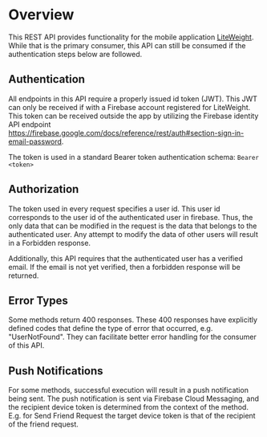 # Overview

This REST API provides functionality for the mobile
application [LiteWeight](https://play.google.com/store/apps/details?id=com.joshrap.liteweight&hl=en_US&gl=US). While
that is the primary consumer, this API can still be consumed if the authentication steps below are followed.

## Authentication

All endpoints in this API require a properly issued id token (JWT). This JWT can only be received if with a
Firebase account registered for LiteWeight. This token can be received outside the app by utilizing the Firebase identity API
endpoint https://firebase.google.com/docs/reference/rest/auth#section-sign-in-email-password.

The token is used in a standard Bearer token authentication schema: `Bearer <token>`

## Authorization

The token used in every request specifies a user id. This user id corresponds to the user id of the authenticated user
in firebase. Thus, the only data that can be modified in the request is the data that belongs to the authenticated user.
Any attempt to modify the data of other users will result in a Forbidden response.

Additionally, this API requires that the authenticated user has a verified email. If the email is not yet verified, then
a forbidden response will be returned.

## Error Types

Some methods return 400 responses. These 400 responses have explicitly defined codes that define the type of error that
occurred, e.g. "UserNotFound". They can facilitate better error handling for the consumer of this API.

## Push Notifications

For some methods, successful execution will result in a push notification being sent. The push notification is sent via
Firebase Cloud Messaging, and the recipient device token is determined from the context of the method. E.g. for Send
Friend Request the target device token is that of the recipient of the friend request.